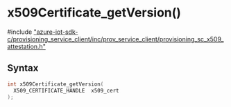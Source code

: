 # x509Certificate_getVersion()

\#include ["azure-iot-sdk-c/provisioning_service_client/inc/prov_service_client/provisioning_sc_x509_attestation.h"](../iot-c-ref-provisioning-sc-x509-attestation-h.md)  

## Syntax

```C
int x509Certificate_getVersion(
  X509_CERTIFICATE_HANDLE  x509_cert
);

```

